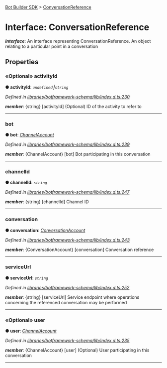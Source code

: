 [Bot Builder SDK](../README.md) > [ConversationReference](../interfaces/botbuilder.conversationreference.md)



# Interface: ConversationReference

*__interface__*: An interface representing ConversationReference. An object relating to a particular point in a conversation



## Properties
<a id="activityid"></a>

### «Optional» activityId

**●  activityId**:  *`undefined`⎮`string`* 

*Defined in [libraries/botframework-schema/lib/index.d.ts:230](https://github.com/Microsoft/botbuilder-js/blob/8495ddc/libraries/botframework-schema/lib/index.d.ts#L230)*


*__member__*: {string} [activityId] (Optional) ID of the activity to refer to





___

<a id="bot"></a>

###  bot

**●  bot**:  *[ChannelAccount](botbuilder.channelaccount.md)* 

*Defined in [libraries/botframework-schema/lib/index.d.ts:239](https://github.com/Microsoft/botbuilder-js/blob/8495ddc/libraries/botframework-schema/lib/index.d.ts#L239)*


*__member__*: {ChannelAccount} [bot] Bot participating in this conversation





___

<a id="channelid"></a>

###  channelId

**●  channelId**:  *`string`* 

*Defined in [libraries/botframework-schema/lib/index.d.ts:247](https://github.com/Microsoft/botbuilder-js/blob/8495ddc/libraries/botframework-schema/lib/index.d.ts#L247)*


*__member__*: {string} [channelId] Channel ID





___

<a id="conversation"></a>

###  conversation

**●  conversation**:  *[ConversationAccount](botbuilder.conversationaccount.md)* 

*Defined in [libraries/botframework-schema/lib/index.d.ts:243](https://github.com/Microsoft/botbuilder-js/blob/8495ddc/libraries/botframework-schema/lib/index.d.ts#L243)*


*__member__*: {ConversationAccount} [conversation] Conversation reference





___

<a id="serviceurl"></a>

###  serviceUrl

**●  serviceUrl**:  *`string`* 

*Defined in [libraries/botframework-schema/lib/index.d.ts:252](https://github.com/Microsoft/botbuilder-js/blob/8495ddc/libraries/botframework-schema/lib/index.d.ts#L252)*


*__member__*: {string} [serviceUrl] Service endpoint where operations concerning the referenced conversation may be performed





___

<a id="user"></a>

### «Optional» user

**●  user**:  *[ChannelAccount](botbuilder.channelaccount.md)* 

*Defined in [libraries/botframework-schema/lib/index.d.ts:235](https://github.com/Microsoft/botbuilder-js/blob/8495ddc/libraries/botframework-schema/lib/index.d.ts#L235)*


*__member__*: {ChannelAccount} [user] (Optional) User participating in this conversation





___


